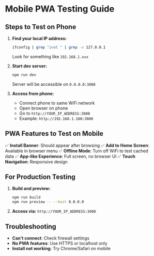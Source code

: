 # Mobile PWA Testing Guide

## Steps to Test on Phone

1. **Find your local IP address:**
   ```bash
   ifconfig | grep "inet " | grep -v 127.0.0.1
   ```
   Look for something like `192.168.1.xxx`

2. **Start dev server:**
   ```bash
   npm run dev
   ```
   Server will be accessible on `0.0.0.0:3000`

3. **Access from phone:**
   - Connect phone to same WiFi network
   - Open browser on phone
   - Go to `http://YOUR_IP_ADDRESS:3000`
   - Example: `http://192.168.1.100:3000`

## PWA Features to Test on Mobile

✅ **Install Banner**: Should appear after browsing
✅ **Add to Home Screen**: Available in browser menu
✅ **Offline Mode**: Turn off WiFi to test cached data
✅ **App-like Experience**: Full screen, no browser UI
✅ **Touch Navigation**: Responsive design

## For Production Testing

1. **Build and preview:**
   ```bash
   npm run build
   npm run preview -- --host 0.0.0.0
   ```

2. **Access via:** `http://YOUR_IP_ADDRESS:3000`

## Troubleshooting

- **Can't connect**: Check firewall settings
- **No PWA features**: Use HTTPS or localhost only
- **Install not working**: Try Chrome/Safari on mobile